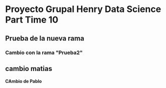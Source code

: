 # Proyecto Grupal Henry Data Science Part Time 10

## Prueba de la nueva rama

### Cambio con la rama "Prueba2"

## cambio matias

#### CAmbio de Pablo